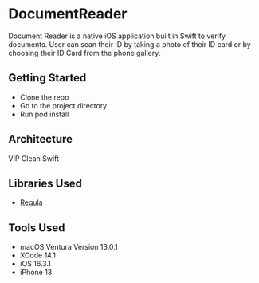 # DocumentReader

Document Reader is a native iOS application built in Swift to verify documents. User can scan their ID by taking a photo of their ID card or by choosing their ID Card from the phone gallery.

## Getting Started

- Clone the repo
- Go to the project directory
- Run pod install

## Architecture

VIP Clean Swift

## Libraries Used

- [Regula](https://regulaforensics.com/)

## Tools Used
- macOS Ventura Version 13.0.1
- XCode 14.1
- iOS 16.3.1
- iPhone 13

